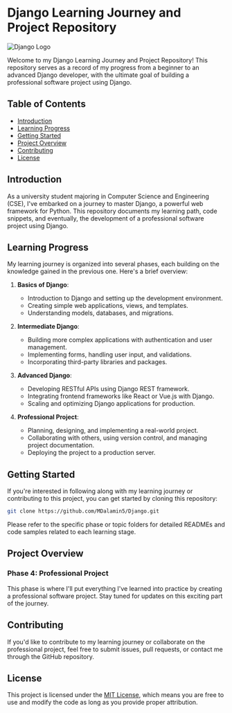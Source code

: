# Django Learning Journey and Project Repository

![Django Logo](https://www.djangoproject.com/m/img/logos/django-logo-positive.png)

Welcome to my Django Learning Journey and Project Repository! This repository serves as a record of my progress from a beginner to an advanced Django developer, with the ultimate goal of building a professional software project using Django.

## Table of Contents

- [Introduction](#introduction)
- [Learning Progress](#learning-progress)
- [Getting Started](#getting-started)
- [Project Overview](#project-overview)
- [Contributing](#contributing)
- [License](#license)

## Introduction

As a university student majoring in Computer Science and Engineering (CSE), I've embarked on a journey to master Django, a powerful web framework for Python. This repository documents my learning path, code snippets, and eventually, the development of a professional software project using Django.

## Learning Progress

My learning journey is organized into several phases, each building on the knowledge gained in the previous one. Here's a brief overview:

1. **Basics of Django**:
   - Introduction to Django and setting up the development environment.
   - Creating simple web applications, views, and templates.
   - Understanding models, databases, and migrations.

2. **Intermediate Django**:
   - Building more complex applications with authentication and user management.
   - Implementing forms, handling user input, and validations.
   - Incorporating third-party libraries and packages.

3. **Advanced Django**:
   - Developing RESTful APIs using Django REST framework.
   - Integrating frontend frameworks like React or Vue.js with Django.
   - Scaling and optimizing Django applications for production.

4. **Professional Project**:
   - Planning, designing, and implementing a real-world project.
   - Collaborating with others, using version control, and managing project documentation.
   - Deploying the project to a production server.

## Getting Started

If you're interested in following along with my learning journey or contributing to this project, you can get started by cloning this repository:

```bash
git clone https://github.com/MDalamin5/Django.git
```

Please refer to the specific phase or topic folders for detailed READMEs and code samples related to each learning stage.

## Project Overview

### Phase 4: Professional Project

This phase is where I'll put everything I've learned into practice by creating a professional software project. Stay tuned for updates on this exciting part of the journey.

## Contributing

If you'd like to contribute to my learning journey or collaborate on the professional project, feel free to submit issues, pull requests, or contact me through the GitHub repository.

## License

This project is licensed under the [MIT License](LICENSE), which means you are free to use and modify the code as long as you provide proper attribution.